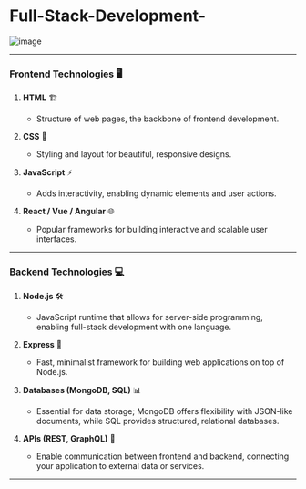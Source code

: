 
# Full-Stack-Development-
![image](https://github.com/user-attachments/assets/e7ca790f-7bd2-4167-9217-fe8deead15ce)

---

### **Frontend Technologies** 🖥️
1. **HTML** 🏗️  
   - Structure of web pages, the backbone of frontend development.
   
2. **CSS** 🎨  
   - Styling and layout for beautiful, responsive designs.

3. **JavaScript** ⚡  
   - Adds interactivity, enabling dynamic elements and user actions.

4. **React / Vue / Angular** 🌐  
   - Popular frameworks for building interactive and scalable user interfaces.

---

### **Backend Technologies** 💻
1. **Node.js** 🛠️  
   - JavaScript runtime that allows for server-side programming, enabling full-stack development with one language.

2. **Express** 🚀  
   - Fast, minimalist framework for building web applications on top of Node.js.

3. **Databases (MongoDB, SQL)** 📊  
   - Essential for data storage; MongoDB offers flexibility with JSON-like documents, while SQL provides structured, relational databases.

4. **APIs (REST, GraphQL)** 🔗  
   - Enable communication between frontend and backend, connecting your application to external data or services.

---